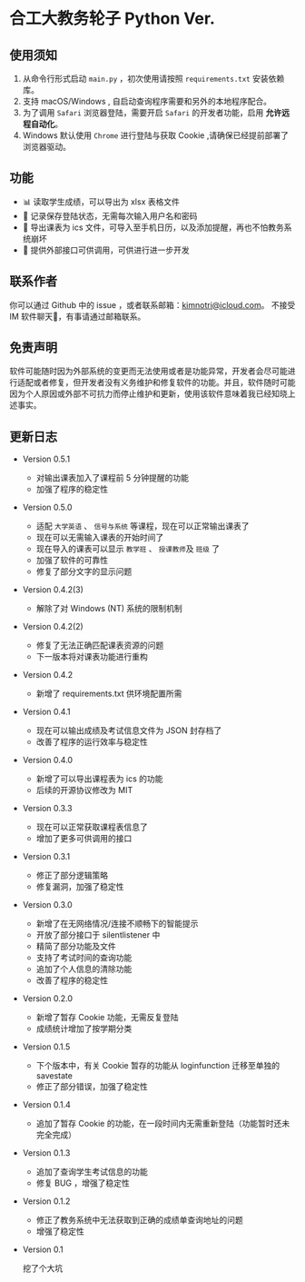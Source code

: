 # 合工大教务轮子 Python Ver.

## 使用须知
1. 从命令行形式启动 `main.py` ，初次使用请按照 `requirements.txt` 安装依赖库。
2. 支持 macOS/Windows , 自启动查询程序需要和另外的本地程序配合。
3. 为了调用 `Safari` 浏览器登陆，需要开启 `Safari` 的开发者功能，启用 **允许远程自动化**。
4. Windows 默认使用 `Chrome` 进行登陆与获取 Cookie ,请确保已经提前部署了浏览器驱动。

## 功能
* 📊 读取学生成绩，可以导出为 xlsx 表格文件
* 🤔 记录保存登陆状态，无需每次输入用户名和密码
* 📒 导出课表为 ics 文件，可导入至手机日历，以及添加提醒，再也不怕教务系统崩坏
* 🌝 提供外部接口可供调用，可供进行进一步开发

## 联系作者
你可以通过 Github 中的 issue ，或者联系邮箱：kimnotri@icloud.com。
不接受 IM 软件聊天🌝，有事请通过邮箱联系。

## 免责声明
软件可能随时因为外部系统的变更而无法使用或者是功能异常，开发者会尽可能进行适配或者修复，但开发者没有义务维护和修复软件的功能。并且，软件随时可能因为个人原因或外部不可抗力而停止维护和更新，使用该软件意味着我已经知晓上述事实。

## 更新日志

* Version 0.5.1

    * 对输出课表加入了课程前 5 分钟提醒的功能
    * 加强了程序的稳定性

* Version 0.5.0

    * 适配 `大学英语` 、 `信号与系统` 等课程，现在可以正常输出课表了
    * 现在可以无需输入课表的开始时间了
    * 现在导入的课表可以显示 `教学班` 、 `授课教师`及 `班级` 了
    * 加强了软件的可靠性
    * 修复了部分文字的显示问题

* Version 0.4.2(3)

    * 解除了对 Windows (NT) 系统的限制机制

* Version 0.4.2(2)

    * 修复了无法正确匹配课表资源的问题
    * 下一版本将对课表功能进行重构


* Version 0.4.2

    * 新增了 requirements.txt 供环境配置所需

* Version 0.4.1

    * 现在可以输出成绩及考试信息文件为 JSON 封存档了
    * 改善了程序的运行效率与稳定性

* Version 0.4.0

    * 新增了可以导出课程表为 ics 的功能
    * 后续的开源协议修改为 MIT


* Version 0.3.3

    * 现在可以正常获取课程表信息了
    * 增加了更多可供调用的接口

* Version 0.3.1

    * 修正了部分逻辑策略
    * 修复漏洞，加强了稳定性

* Version 0.3.0

    * 新增了在无网络情况/连接不顺畅下的智能提示
    * 开放了部分接口于 silentlistener 中
    * 精简了部分功能及文件
    * 支持了考试时间的查询功能
    * 追加了个人信息的清除功能
    * 改善了程序的稳定性

* Version 0.2.0

    * 新增了暂存 Cookie 功能，无需反复登陆
    * 成绩统计增加了按学期分类

* Version 0.1.5

    * 下个版本中，有关 Cookie 暂存的功能从 loginfunction 迁移至单独的 savestate
    * 修正了部分错误，加强了稳定性
    

* Version 0.1.4

    * 追加了暂存 Cookie 的功能，在一段时间内无需重新登陆（功能暂时还未完全完成）


* Version 0.1.3

    * 追加了查询学生考试信息的功能
    * 修复 BUG ，增强了稳定性

* Version 0.1.2

    * 修正了教务系统中无法获取到正确的成绩单查询地址的问题
    * 增强了稳定性

* Version 0.1

    挖了个大坑


